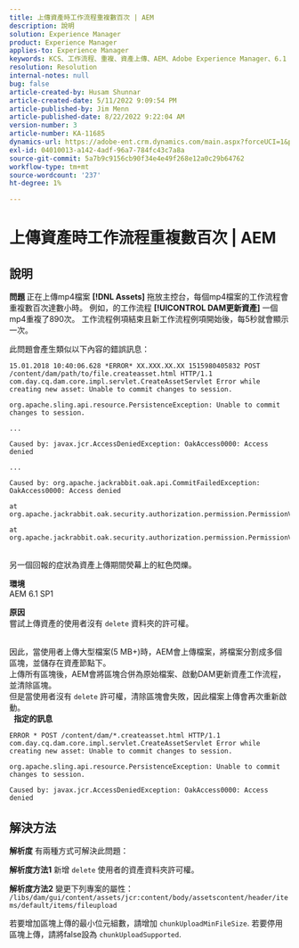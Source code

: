 ```yaml
---
title: 上傳資產時工作流程重複數百次 | AEM
description: 說明
solution: Experience Manager
product: Experience Manager
applies-to: Experience Manager
keywords: KCS、工作流程、重複、資產上傳、AEM、Adobe Experience Manager、6.1
resolution: Resolution
internal-notes: null
bug: false
article-created-by: Husam Shunnar
article-created-date: 5/11/2022 9:09:54 PM
article-published-by: Jim Menn
article-published-date: 8/22/2022 9:22:04 AM
version-number: 3
article-number: KA-11685
dynamics-url: https://adobe-ent.crm.dynamics.com/main.aspx?forceUCI=1&pagetype=entityrecord&etn=knowledgearticle&id=b13e57af-6ed1-ec11-a7b5-00224809c399
exl-id: 04010013-a142-4adf-96a7-784fc43c7a8a
source-git-commit: 5a7b9c9156cb90f34e4e49f268e12a0c29b64762
workflow-type: tm+mt
source-wordcount: '237'
ht-degree: 1%

---
```


# 上傳資產時工作流程重複數百次 | AEM

## 說明


<b>問題 </b>
正在上傳mp4檔案 <b>[!DNL Assets]</b> 拖放主控台，每個mp4檔案的工作流程會重複數百次達數小時。
例如，的工作流程 <b>[!UICONTROL DAM更新資產]</b> 一個mp4重複了890次。 工作流程例項結束且新工作流程例項開始後，每5秒就會顯示一次。

此問題會產生類似以下內容的錯誤訊息：


```
15.01.2018 10:40:06.628 *ERROR* XX.XXX.XX.XX 1515980405832 POST /content/dam/path/to/file.createasset.html HTTP/1.1 com.day.cq.dam.core.impl.servlet.CreateAssetServlet Error while creating new asset: Unable to commit changes to session.

org.apache.sling.api.resource.PersistenceException: Unable to commit changes to session.

...

Caused by: javax.jcr.AccessDeniedException: OakAccess0000: Access denied

...

Caused by: org.apache.jackrabbit.oak.api.CommitFailedException: OakAccess0000: Access denied

at org.apache.jackrabbit.oak.security.authorization.permission.PermissionValidator.checkPermissions(PermissionValidator.java:212)

at org.apache.jackrabbit.oak.security.authorization.permission.PermissionValidator.childNodeDeleted(PermissionValidator.java:168)
```


<br>另一個回報的症狀為資產上傳期間熒幕上的紅色閃爍。

<b>環境</b>
<br>AEM 6.1 SP1

<b>原因 </b>
<br>嘗試上傳資產的使用者沒有 `delete` 資料夾的許可權。

<br>因此，當使用者上傳大型檔案(5 MB+)時，AEM會上傳檔案，將檔案分割成多個區塊，並儲存在資產節點下。
<br>上傳所有區塊後，AEM會將區塊合併為原始檔案、啟動DAM更新資產工作流程，並清除區塊。
<br>但是當使用者沒有 `delete` 許可權，清除區塊會失敗，因此檔案上傳會再次重新啟動。
<br> 
<b>指定的訊息</b>



```
ERROR * POST /content/dam/*.createasset.html HTTP/1.1 com.day.cq.dam.core.impl.servlet.CreateAssetServlet Error while creating new asset: Unable to commit changes to session.

org.apache.sling.api.resource.PersistenceException: Unable to commit changes to session.

Caused by: javax.jcr.AccessDeniedException: OakAccess0000: Access denied
```



## 解決方法


<b>解析度</b>
有兩種方式可解決此問題：<b> </b>

<b>解析度方法1</b>
新增 `delete` 使用者的資產資料夾許可權。

<b>解析度方法2</b>
變更下列專案的屬性：
`/libs/dam/gui/content/assets/jcr:content/body/assetscontent/header/items/default/items/fileupload`

若要增加區塊上傳的最小位元組數，請增加 `chunkUploadMinFileSize`.
若要停用區塊上傳，請將false設為 `chunkUploadSupported`.
